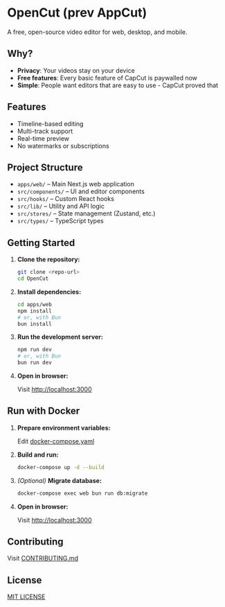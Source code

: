 # OpenCut (prev AppCut)

A free, open-source video editor for web, desktop, and mobile.

## Why?

- **Privacy**: Your videos stay on your device
- **Free features**: Every basic feature of CapCut is paywalled now
- **Simple**: People want editors that are easy to use - CapCut proved that

## Features

- Timeline-based editing
- Multi-track support
- Real-time preview
- No watermarks or subscriptions

## Project Structure

- `apps/web/` – Main Next.js web application
- `src/components/` – UI and editor components
- `src/hooks/` – Custom React hooks
- `src/lib/` – Utility and API logic
- `src/stores/` – State management (Zustand, etc.)
- `src/types/` – TypeScript types

## Getting Started

1. **Clone the repository:**

   ```bash
   git clone <repo-url>
   cd OpenCut
   ```
2. **Install dependencies:**

   ```bash
   cd apps/web
   npm install
   # or, with Bun
   bun install
   ```
3. **Run the development server:**

   ```bash
   npm run dev
   # or, with Bun
   bun run dev
   ```
4. **Open in browser:**  

   Visit [http://localhost:3000](http://localhost:3000)

## Run with Docker
1. **Prepare environment variables:**  

   Edit [docker-compose.yaml](https://github.com/OpenCut-app/OpenCut/blob/main/docker-compose.yaml#L57-L64)
2. **Build and run:**

   ```bash
   docker-compose up -d --build
   ```
3. *(Optional)* **Migrate database:**

   ```bash
   docker-compose exec web bun run db:migrate
   ```
4. **Open in browser:**

   Visit [http://localhost:3000](http://localhost:3000)

## Contributing

Visit [CONTRIBUTING.md](.github/CONTRIBUTING.md)
## License

[MIT LICENSE](LICENSE)
